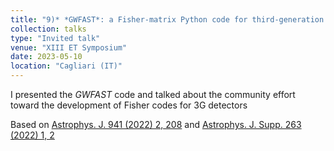 ```yaml
---
title: "9)* *GWFAST*: a Fisher-matrix Python code for third-generation gravitational-wave detectors"
collection: talks
type: "Invited talk"
venue: "XIII ET Symposium"
date: 2023-05-10
location: "Cagliari (IT)"
---
```


I presented the *GWFAST* code and talked about the community effort toward the development of Fisher codes for 3G detectors

Based on [Astrophys. J. 941 (2022) 2, 208](https://doi.org/10.3847/1538-4357/ac9cd4) and [Astrophys. J. Supp. 263 (2022) 1, 2](https://iopscience.iop.org/article/10.3847/1538-4365/ac9129)
